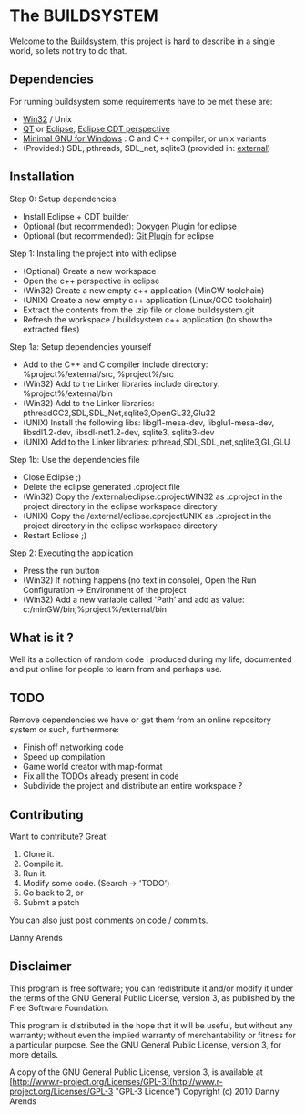 The BUILDSYSTEM
=================
Welcome to the Buildsystem, this project is hard to describe in a single world, so lets not try to do that.

Dependencies
------------
For running buildsystem some requirements have to be met these are:

- [Win32](http://www.microsoft.com/ "Microsoft") / Unix
- [QT](http://qt.nokia.com/ "QT") or [Eclipse](http://www.eclipse.org/ "Eclipse"), [Eclipse CDT perspective](http://www.eclipse.org/cdt/ "C/C++ Development Tooling")
- [Minimal GNU for Windows](http://www.mingw.org/ "MinGW") : C and C++ compiler, or unix variants
- (Provided:) SDL, pthreads, SDL_net, sqlite3 (provided in: [external](http://github.com/DannyArends/buildsystem/tree/master/external/ "External Includes and Libraries"))

Installation
------------

Step 0: Setup dependencies

- Install Eclipse + CDT builder
- Optional (but recommended):  [Doxygen Plugin](http://download.gna.org/eclox/update/ "EclOx Plugin") for eclipse
- Optional (but recommended):  [Git Plugin](http://www.eclipse.org/egit/ "EGIT") for eclipse

Step 1: Installing the project into with eclipse

- (Optional) Create a new workspace 
- Open the c++ perspective in eclipse
- (Win32) Create a new empty c++ application (MinGW toolchain)
- (UNIX) Create a new empty c++ application (Linux/GCC toolchain)
- Extract the contents from the .zip file or clone buildsystem.git
- Refresh the workspace / buildsystem c++ application (to show the extracted files)

Step 1a: Setup dependencies yourself

- Add to the C++ and C compiler include directory: %project%/external/src, %project%/src
- (Win32) Add to the Linker libraries include directory: %project%/external/bin
- (Win32) Add to the Linker libraries: pthreadGC2,SDL,SDL_Net,sqlite3,OpenGL32,Glu32
- (UNIX) Install the following libs: libgl1-mesa-dev, libglu1-mesa-dev, libsdl1.2-dev, libsdl-net1.2-dev, sqlite3, sqlite3-dev
- (UNIX) Add to the Linker libraries: pthread,SDL,SDL_net,sqlite3,GL,GLU

Step 1b: Use the dependencies file

- Close Eclipse ;)
- Delete the eclipse generated .cproject file
- (Win32) Copy the /external/eclipse.cprojectWIN32 as .cproject in the project directory in the eclipse workspace directory 
- (UNIX) Copy the /external/eclipse.cprojectUNIX as .cproject in the project directory in the eclipse workspace directory
- Restart Eclipse ;)   

Step 2: Executing the application

- Press the run button
- (Win32) If nothing happens (no text in console), Open the Run Configuration -> Environment of the project
- (Win32) Add a new variable called 'Path' and add as value: c:/minGW/bin;%project%/external/bin 

What is it ?
------------

Well its a collection of random code i produced during my life, documented and put online for people to learn from and perhaps use.

TODO
----

Remove dependencies we have or get them from an online repository system or such, furthermore:

- Finish off networking code
- Speed up compilation
- Game world creator with map-format
- Fix all the TODOs already present in code
- Subdivide the project and distribute an entire workspace ?

Contributing
------------

Want to contribute? Great!

1. Clone it.
2. Compile it.
3. Run it.
4. Modify some code. (Search -> 'TODO')
5. Go back to 2, or
6. Submit a patch

You can also just post comments on code / commits.

Danny Arends

Disclaimer
----------
This program is free software; you can redistribute it and/or
modify it under the terms of the GNU General Public License,
version 3, as published by the Free Software Foundation.

This program is distributed in the hope that it will be useful,
but without any warranty; without even the implied warranty of
merchantability or fitness for a particular purpose.  See the GNU
General Public License, version 3, for more details.

A copy of the GNU General Public License, version 3, is available
at [http://www.r-project.org/Licenses/GPL-3](http://www.r-project.org/Licenses/GPL-3 "GPL-3 Licence")
Copyright (c) 2010 Danny Arends
